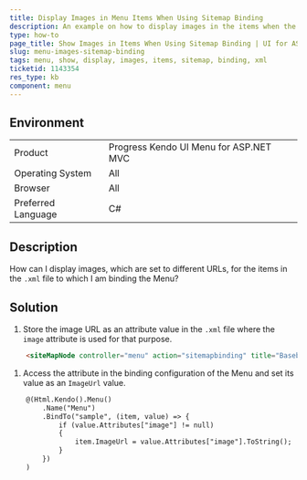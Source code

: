 ```yaml
---
title: Display Images in Menu Items When Using Sitemap Binding
description: An example on how to display images in the items when the Knedo UI Menu is bound by using a sitemap binding.
type: how-to
page_title: Show Images in Items When Using Sitemap Binding | UI for ASP.NET MVC
slug: menu-images-sitemap-binding
tags: menu, show, display, images, items, sitemap, binding, xml
ticketid: 1143354
res_type: kb
component: menu
---
```


## Environment

<table>
 <tr>
  <td>Product</td>
  <td>Progress Kendo UI Menu for ASP.NET MVC</td>
 </tr>
 <tr>
  <td>Operating System</td>
  <td>All</td>
 </tr>
 <tr>
  <td>Browser</td>
  <td>All</td>
 </tr>
 <tr>
  <td>Preferred Language</td>
  <td>C#</td>
 </tr>
</table>

## Description

How can I display images, which are set to different URLs, for the items in the `.xml` file to which I am binding the Menu?

## Solution

1. Store the image URL as an attribute value in the `.xml` file where the `image` attribute is used for that purpose.

```html
	<siteMapNode controller="menu" action="sitemapbinding" title="Baseball" image="/Content/shared/icons/sports/baseball.png" />
```

1. Access the attribute in the binding configuration of the Menu and set its value as an `ImageUrl` value.

```html
	@(Html.Kendo().Menu()
		.Name("Menu")
		.BindTo("sample", (item, value) => {
			if (value.Attributes["image"] != null)
			{
				item.ImageUrl = value.Attributes["image"].ToString();
			}
		})
	)
```
